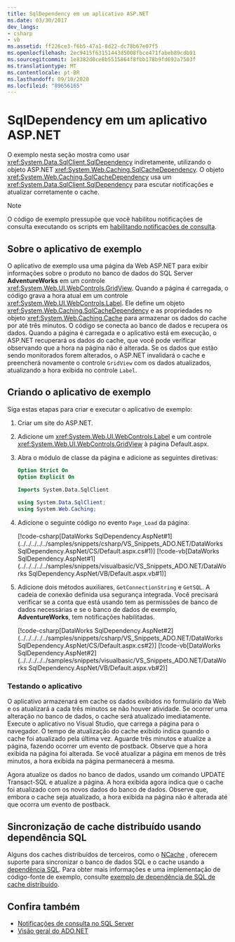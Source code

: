 ```yaml
---
title: SqlDependency em um aplicativo ASP.NET
ms.date: 03/30/2017
dev_langs:
- csharp
- vb
ms.assetid: ff226ce3-f6b5-47a1-8d22-dc78b67e07f5
ms.openlocfilehash: 2ec9415f63151443d5008fbce471fabeb89cdb91
ms.sourcegitcommit: 1e8382d0ce8b5515864f8fbb178b9fd692a7503f
ms.translationtype: MT
ms.contentlocale: pt-BR
ms.lasthandoff: 09/10/2020
ms.locfileid: "89656165"
---
```

# <a name="sqldependency-in-an-aspnet-application"></a>SqlDependency em um aplicativo ASP.NET
O exemplo nesta seção mostra como usar <xref:System.Data.SqlClient.SqlDependency> indiretamente, utilizando o objeto ASP.NET <xref:System.Web.Caching.SqlCacheDependency>. O objeto <xref:System.Web.Caching.SqlCacheDependency> usa um <xref:System.Data.SqlClient.SqlDependency> para escutar notificações e atualizar corretamente o cache.  
  
> [!NOTE]
> O código de exemplo pressupõe que você habilitou notificações de consulta executando os scripts em [habilitando notificações de consulta](enabling-query-notifications.md).  
  
## <a name="about-the-sample-application"></a>Sobre o aplicativo de exemplo  
 O aplicativo de exemplo usa uma página da Web ASP.NET para exibir informações sobre o produto no banco de dados do SQL Server **AdventureWorks** em um controle <xref:System.Web.UI.WebControls.GridView>. Quando a página é carregada, o código grava a hora atual em um controle <xref:System.Web.UI.WebControls.Label>. Ele define um objeto <xref:System.Web.Caching.SqlCacheDependency> e as propriedades no objeto <xref:System.Web.Caching.Cache> para armazenar os dados do cache por até três minutos. O código se conecta ao banco de dados e recupera os dados. Quando a página é carregada e o aplicativo está em execução, o ASP.NET recuperará os dados do cache, que você pode verificar observando que a hora na página não é alterada. Se os dados que estão sendo monitorados forem alterados, o ASP.NET invalidará o cache e preencherá novamente o controle `GridView` com os dados atualizados, atualizando a hora exibida no controle `Label`.  
  
## <a name="creating-the-sample-application"></a>Criando o aplicativo de exemplo  
 Siga estas etapas para criar e executar o aplicativo de exemplo:  
  
1. Criar um site do ASP.NET.  
  
2. Adicione um <xref:System.Web.UI.WebControls.Label> e um controle <xref:System.Web.UI.WebControls.GridView> à página Default.aspx.  
  
3. Abra o módulo de classe da página e adicione as seguintes diretivas:  
  
    ```vb  
    Option Strict On  
    Option Explicit On  
  
    Imports System.Data.SqlClient  
    ```  
  
    ```csharp  
    using System.Data.SqlClient;  
    using System.Web.Caching;  
    ```  
  
4. Adicione o seguinte código no evento `Page_Load` da página:  
  
     [!code-csharp[DataWorks SqlDependency.AspNet#1](../../../../../samples/snippets/csharp/VS_Snippets_ADO.NET/DataWorks SqlDependency.AspNet/CS/Default.aspx.cs#1)]
     [!code-vb[DataWorks SqlDependency.AspNet#1](../../../../../samples/snippets/visualbasic/VS_Snippets_ADO.NET/DataWorks SqlDependency.AspNet/VB/Default.aspx.vb#1)]  
  
5. Adicione dois métodos auxiliares, `GetConnectionString` e `GetSQL`. A cadeia de conexão definida usa segurança integrada. Você precisará verificar se a conta que está usando tem as permissões de banco de dados necessárias e se o banco de dados de exemplo, **AdventureWorks**, tem notificações habilitadas.
  
     [!code-csharp[DataWorks SqlDependency.AspNet#2](../../../../../samples/snippets/csharp/VS_Snippets_ADO.NET/DataWorks SqlDependency.AspNet/CS/Default.aspx.cs#2)]
     [!code-vb[DataWorks SqlDependency.AspNet#2](../../../../../samples/snippets/visualbasic/VS_Snippets_ADO.NET/DataWorks SqlDependency.AspNet/VB/Default.aspx.vb#2)]  
  
### <a name="testing-the-application"></a>Testando o aplicativo  
 O aplicativo armazenará em cache os dados exibidos no formulário da Web e os atualizará a cada três minutos se não houver atividade. Se ocorrer uma alteração no banco de dados, o cache será atualizado imediatamente. Execute o aplicativo no Visual Studio, que carrega a página para o navegador. O tempo de atualização do cache exibido indica quando o cache foi atualizado pela última vez. Aguarde três minutos e atualize a página, fazendo ocorrer um evento de postback. Observe que a hora exibida na página foi alterada. Se você atualizar a página em menos de três minutos, a hora exibida na página permanecerá a mesma.  
  
 Agora atualize os dados no banco de dados, usando um comando UPDATE Transact-SQL e atualize a página. A hora exibida agora indica que o cache foi atualizado com os novos dados do banco de dados. Observe que, embora o cache seja atualizado, a hora exibida na página não é alterada até que ocorra um evento de postback.  

## <a name="distributed-cache-synchronization-using-sql-dependency"></a>Sincronização de cache distribuído usando dependência SQL

Alguns dos caches distribuídos de terceiros, como o [NCache](https://www.alachisoft.com/ncache) , oferecem suporte para sincronizar o banco de dados SQL e o cache usando a [dependência SQL](https://www.alachisoft.com/resources/docs/ncache/prog-guide/sql-dependency.html). Para obter mais informações e uma implementação de código-fonte de exemplo, consulte [exemplo de dependência de SQL de cache distribuído](https://github.com/Alachisoft/NCache-Samples/tree/master/dotnet/Dependencies/SQLDependency).

## <a name="see-also"></a>Confira também

- [Notificações de consulta no SQL Server](query-notifications-in-sql-server.md)
- [Visão geral do ADO.NET](../ado-net-overview.md)
